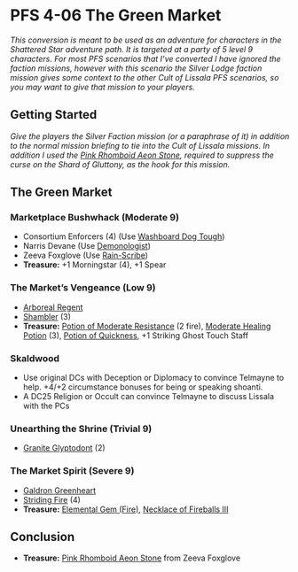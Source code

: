# PFS 4-06 The Green Market

_This conversion is meant to be used as an adventure for characters in the Shattered Star adventure path.  It is targeted at a party of 5 level 9 characters. For most PFS scenarios that I’ve converted I have ignored the faction missions, however with this scenario the Silver Lodge faction mission gives some context to the other Cult of Lissala PFS scenarios, so you may want to give that mission to your players._

## Getting Started

_Give the players the Silver Faction mission (or a paraphrase of it) in addition to the normal mission briefing to tie into the Cult of Lissala missions. In addition I used the [Pink Rhomboid Aeon Stone](https://2e.aonprd.com/Equipment.aspx?ID=407), required to suppress the curse on the Shard of Gluttony, as the hook for this mission._

## The Green Market

### Marketplace Bushwhack (Moderate 9)

* Consortium Enforcers (4) (Use [Washboard Dog Tough](https://pf2.easytool.es/index.php?id=10239&name=washboard_dog_tough))
* Narris Devane (Use [Demonologist](http://2e.aonprd.com/NPCs.aspx?ID=931))
* Zeeva Foxglove (Use [Rain-Scribe](https://pf2.easytool.es/index.php?id=4550&name=rain-scribe))
* **Treasure:** +1 Morningstar (4), +1 Spear

### The Market’s Vengeance (Low 9)

* [Arboreal Regent](http://2e.aonprd.com/Monsters.aspx?ID=29)
* [Shambler](http://2e.aonprd.com/Monsters.aspx?ID=364) (3)
* **Treasure:** [Potion of Moderate Resistance](http://2e.aonprd.com/Equipment.aspx?ID=192) (2 fire), [Moderate Healing Potion](http://2e.aonprd.com/Equipment.aspx?ID=186) (3), [Potion of Quickness](http://2e.aonprd.com/Equipment.aspx?ID=191), +1 Striking Ghost Touch Staff

### Skaldwood

* Use original DCs with Deception or Diplomacy to convince Telmayne to help.  +4/+2 circumstance bonuses for being or speaking shoanti.
* A DC25 Religion or Occult can convince Telmayne to discuss Lissala with the PCs

### Unearthing the Shrine (Trivial 9)

* [Granite Glyptodont](http://2e.aonprd.com/Monsters.aspx?ID=654) (2)

### The Market Spirit (Severe 9)

* [Galdron Greenheart](https://monster.pf2.tools/v/dv5hH6V1)
* [Striding Fire](http://2e.aonprd.com/Monsters.aspx?ID=657) (4)
* **Treasure:** [Elemental Gem (Fire)](http://2e.aonprd.com/Equipment.aspx?ID=243), [Necklace of Fireballs III](http://2e.aonprd.com/Equipment.aspx?ID=449)

## Conclusion

* **Treasure:** [Pink Rhomboid Aeon Stone](https://2e.aonprd.com/Equipment.aspx?ID=407) from Zeeva Foxglove